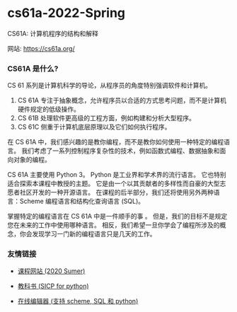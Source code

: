 # cs61a-2022-Spring

CS61A: 计算机程序的结构和解释

网站: https://cs61a.org/

### CS61A 是什么?

CS 61 系列是计算机科学的导论，从程序员的角度特别强调软件和计算机。

1. CS 61A 专注于抽象概念，允许程序员以合适的方式思考问题，而不是计算机硬件规定的低级操作。
2. CS 61B 处理软件更高级的工程方面，例如构建和分析大型程序。
3. CS 61C 侧重于计算机底层原理以及它们如何执行程序。

在 CS 61A 中，我们感兴趣的是教你编程，而不是教你如何使用一种特定的编程语言。 我们考虑了一系列控制程序复杂性的技术，例如函数式编程、数据抽象和面向对象的编程。

CS 61A 主要使用 Python 3。 Python 是工业界和学术界的流行语言。 它也特别适合探索本课程中教授的主题。 它是由一个以其贡献者的多样性而自豪的大型志愿者社区开发的一种开源语言。 在课程的后半部分，我们还将使用另外两种语言：Scheme 编程语言和结构化查询语言 (SQL)。

掌握特定的编程语言在 CS 61A 中是一件顺手的事 。 但是，我们的目标不是规定您在未来的工作中使用哪种语言。 相反，我们希望一旦你学会了编程所涉及的概念，你会发现学习一门新的编程语言只是几天的工作。

### 友情链接

- [课程网站 (2020 Sumer)](https://inst.eecs.berkeley.edu/~cs61a/su20/)
- [教科书 (SICP for python)](http://composingprograms.com/pages/11-getting-started.html) 

- [在线编辑器 (支持 scheme, SQL 和 python)](https://code.cs61a.org)